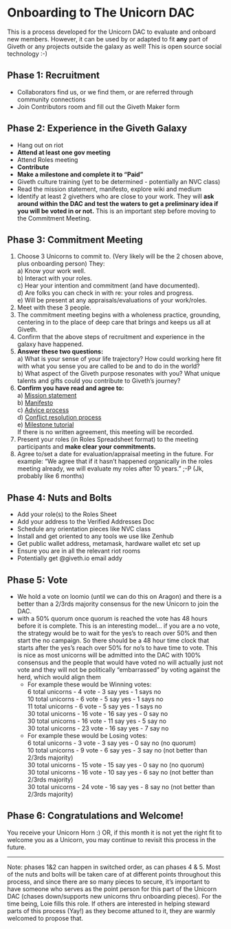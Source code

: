 # **Onboarding to The Unicorn DAC**

This is a process developed for the Unicorn DAC to evaluate and onboard new members. However, it can be used by or adapted to fit **any** part of Giveth or any projects outside the galaxy as well! This is open source social technology :-)  

## Phase 1: Recruitment
- Collaborators find us, or we find them, or are referred through community connections
- Join Contributors room and fill out the Giveth Maker form

## Phase 2: Experience in the Giveth Galaxy
- Hang out on riot
- **Attend at least one gov meeting**
- Attend Roles meeting
- **Contribute**
- **Make a milestone and complete it to “Paid”**
- Giveth culture training (yet to be determined - potentially an NVC class)
- Read the mission statement, manifesto, explore wiki and medium
- Identify at least 2 givethers who are close to your work. They will **ask around within the DAC and test the waters to get a preliminary idea if you will be voted in or not.** This is an important step before moving to the Commitment Meeting. 

## Phase 3: Commitment Meeting
1. Choose 3 Unicorns to commit to. (Very likely will be the 2 chosen above, plus onboarding person) They: <br>
a) Know your work well. <br>
b) Interact with your roles. <br>
c) Hear your intention and commitment (and have documented). <br>
d) Are folks you can check in with re: your roles and progress. <br>
e) Will be present at any appraisals/evaluations of your work/roles. <br>
2. Meet with these 3 people. 
3. The commitment meeting begins with a wholeness practice, grounding, centering in to the place of deep care that brings and keeps us all at Giveth.
4. Confirm that the above steps of recruitment and experience in the galaxy have happened. 
5. **Answer these two questions:** <br>
a) What is your sense of your life trajectory? How could working here fit with what you sense you are called to be and to do in the world? <br>
b) What aspect of the Giveth purpose resonates with you? What unique talents and gifts could you contribute to Giveth’s journey? <br>
6. **Confirm you have read and agree to:** <br>
a) [Mission statement](https://docs.google.com/document/d/1NbdshyZEATW0N7C5_lYIozodvwe8F7pPn5SZfDOKG1Q/edit?usp=sharing) <br>
b) [Manifesto](https://medium.com/giveth/giveth-masterpiece-manifesto-19649c57c6aa) <br>
c) [Advice process](https://wiki.giveth.io/policy/advice-process/) <br>
d) [Conflict resolution process](https://wiki.giveth.io/policy/conflict-res/) <br>
e) [Milestone tutorial](https://wiki.giveth.io/tutorials/milestones/) <br>
	If there is no written agreement, this meeting will be recorded.
7. Present your roles (in Roles Spreadsheet format) to the meeting participants and **make clear your commitments.**
8. Agree to/set a date for evaluation/appraisal meeting in the future. For example: “We agree that if it hasn’t happened organically in the roles meeting already, we will evaluate my roles after 10 years.” ;-P (Jk, probably like 6 months)

## Phase 4:  Nuts and Bolts
- Add your role(s) to the Roles Sheet
- Add your address to the Verified Addresses Doc
- Schedule any orientation pieces like NVC class
- Install and get oriented to any tools we use like Zenhub
- Get public wallet address, metamask, hardware wallet etc set up
- Ensure you are in all the relevant riot rooms
- Potentially get @giveth.io email addy

## Phase 5: Vote
- We hold a vote on loomio (until we can do this on Aragon) and there is a better than a 2/3rds majority consensus for the new Unicorn to join the DAC.
 - with a 50% quorum once quorum is reached the vote has 48 hours before it is complete.
This is an interesting model… if you are a no vote, the strategy would be to wait for the yes’s to reach over 50% and then start the no campaign. So there should be a 48 hour time clock that starts after the yes’s reach over 50% for no’s to have time to vote. 
This is nice as most unicorns will be admitted into the DAC with 100% consensus and the people that would have voted no will actually just not vote and they will not be politically “embarrassed” by voting against the herd, which would align them  <br>
    - For example these would be Winning votes: <br>
      6 total unicorns - 4 vote - 3 say yes - 1 says no <br>
      10 total unicorns - 6 vote - 5 say yes - 1 says no <br>
      11 total unicorns - 6 vote - 5 say yes - 1 says no <br>
      30 total unicorns - 16 vote - 16 say yes - 0 say no <br>
      30 total unicorns - 16 vote - 11 say yes - 5 say no <br>
      30 total unicorns - 23 vote - 16 say yes - 7 say no <br>
    - For example these would be Losing votes: <br>
      6 total unicorns - 3 vote - 3 say yes - 0 say no (no quorum) <br> 
      10 total unicorns - 9 vote - 6 say yes - 3 say no (not better than 2/3rds majority) <br>
      30 total unicorns - 15 vote - 15 say yes - 0 say no (no quorum) <br>
      30 total unicorns - 16 vote - 10 say yes - 6 say no (not better than 2/3rds majority) <br>
      30 total unicorns - 24 vote - 16 say yes - 8 say no (not better than 2/3rds majority) <br>

## Phase 6: Congratulations and Welcome! 
You receive your Unicorn Horn :) OR,  if this month it is not yet the right fit to welcome you as a Unicorn, you may continue to revisit this process in the future. 


---------

Note: phases 1&2 can happen in switched order, as can phases 4 & 5. Most of the nuts and bolts will be taken care of at different points throughout this process, and since there are so many pieces to secure, it’s important to have someone who serves as the point person for this part of the Unicorn DAC (chases down/supports new unicorns thru onboarding pieces). For the time being, Loie fills this role. If others are interested in helping steward parts of this process (Yay!) as they become attuned to it, they are warmly welcomed to propose that. 
